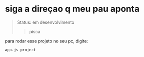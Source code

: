 # siga a direçao q meu pau aponta 

> Status: em desenvolvimento
> > pisca

para rodar esse projeto no seu pc, digite:

```
app.js project
```
